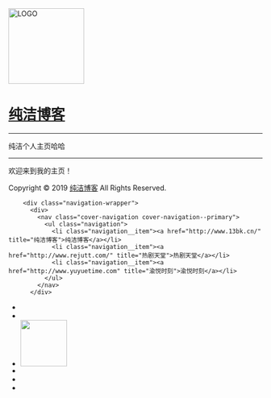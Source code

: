 ﻿<html>
<head>
  <meta http-equiv="Content-Type" content="text/html; charset=UTF-8">
  <meta http-equiv="X-UA-Compatible" content="IE=edge,chrome=1">
  <meta name="viewport" content="width=device-width, initial-scale=1, maximum-scale=11" id="mixia_vpid">
  <title>log丶巠的个人主页</title>
  <meta name=keywords content="log丶巠的个人主页">
  <meta name=description content="log丶巠的个人主页">
  <link rel="icon" href="http://www.13bk.cn/wp-content/uploads/bfi_thumb/18c1432ac6c5f2_avatar-6ok1qx46st6bflvq28i0w1o7uuomvlwwv1av9ix8bgw.jpg">
  <link rel="shortcut icon" href="http://www.13bk.cn/wp-content/uploads/bfi_thumb/18c1432ac6c5f2_avatar-6ok1qx46st6bflvq28i0w1o7uuomvlwwv1av9ix8bgw.jpg">
  <link rel="stylesheet" href="css/font-awesome-4.7.0/css/font-awesome.min.css">
  <link rel="stylesheet" href="css/main.css">
</head>

<body>
    <span class="mobile btn-mobile-menu">
        <i class="fa fa-bars btn-mobile-menu__icon"></i>
        <i class="fa fa-chevron-circle-up btn-mobile-close__icon hidden"></i>
    </span>
  <div class="panel-main">
    <div class="panel-main__inner panel-inverted">
    <div class="panel-main__content">	    
        <a href="http://www.13bk.cn/" title="纯洁博客"><img src="http://www.13bk.cn/wp-content/uploads/bfi_thumb/18c1432ac6c5f2_avatar-6ok1qx46st6bflvq28i0w1o7uuomvlwwv1av9ix8bgw.jpg" width="150" alt="LOGO" class="panel-cover__logo logo"></a>
        <h1 class="panel-cover__title panel-title"><a href="http://www.13bk.cn/" title="纯洁">纯洁博客</a></h1>
        <span class="panel-cover__subtitle panel-subtitle"><script>hitokoto()</script>
        <hr class="panel-cover__divider">
        <p class="panel-cover__description">纯洁个人主页</br！>哈哈</p>
        <hr class="panel-cover__divider"> 
        <p class="panel-cover__description">欢迎来到我的主页！</p>
	<p class="footer">Copyright © 2019 <a href="http://www.13bk.cn/" target="_blank">纯洁博客</a> All Rights Reserved.</p>	

        <div class="navigation-wrapper">
          <div>
            <nav class="cover-navigation cover-navigation--primary">
              <ul class="navigation">
                <li class="navigation__item"><a href="http://www.13bk.cn/" title="纯洁博客">纯洁博客</a></li>
                <li class="navigation__item"><a href="http://www.rejutt.com/" title="热剧天堂">热剧天堂</a></li>
                <li class="navigation__item"><a href="http://www.yuyuetime.com" title="渝悦时刻">渝悦时刻</a></li>
              </ul>
            </nav>
          </div>
          
<div>
<nav class="cover-navigation navigation--social">
  <ul class="navigation">
  <!-- Weibo -->
  <li class="navigation__item">
    <a href="/" title="我的微博" target="_blank">
      <i class="social fa fa-weibo"></i>
    </a>
  </li>
  <!-- QQ -->
  <li class="navigation__item">
    <a href="http://wpa.qq.com/msgrd?v=3&uin=780159343&site=qq&menu=yes" title="@QQ" target="_blank">
      <i class="social fa fa-qq"></i>
    </a>
  </li>
  <!-- Weixin -->
  <li class="navigation__item">
    <a data-v="" href="#" title="扫一扫加我微信" class="wechat">
	<div data-v="" class="qrCode">
	 <img data-v="" src="#" width="92" onclick="window.open(&quot;http://wx2.sinaimg.cn/mw690/0060lm7Tly1fzpsz0wi2dj30by0byt9j.jpg&quot;)">
	  <div data-v="" class="triangle-down"></div>
	</div>
      <i class="social fa fa-weixin"></i>
    </a>
  </li>
  <!-- Telegram -->
  <li class="navigation__item">
    <a href="#" title="导航" target="_blank">
      <i class="social fa fa-telegram"></i>
    </a>
  </li>
  <!-- RSS -->
  <li class="navigation__item">
    <a href="#" rel="author" title="RSS" target="_blank">
      <i class="social fa fa-rss"></i>
    </a>
  </li>
  <!-- Email -->
  <li class="navigation__item">
    <a href="mailto:780159343@qq.com" title="发邮件给我">
      <i class="social fa fa-envelope"></i>
    </a>
  </li>
  </ul>
</nav>
</div>
        </div>
      </div>
    </div>
    <div class="panel-cover--overlay cover-slate"></div>
  </div>
</header>

<script type="text/javascript" src="js/jquery-1.11.3.min.js"></script>
<script type="text/javascript" src="js/main.js"></script>

</body>
</html>
